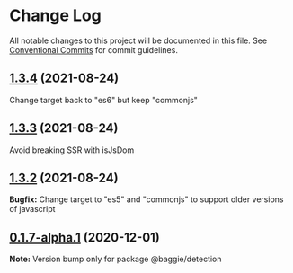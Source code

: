 # Change Log

All notable changes to this project will be documented in this file.
See [Conventional Commits](https://conventionalcommits.org) for commit guidelines.

## [1.3.4](https://github.com/bag-of-tricks/baggie/compare/v1.3.4) (2021-08-24)

Change target back to "es6" but keep "commonjs"


## [1.3.3](https://github.com/bag-of-tricks/baggie/compare/v1.3.3) (2021-08-24)

Avoid breaking SSR with isJsDom


## [1.3.2](https://github.com/bag-of-tricks/baggie/compare/v1.3.2) (2021-08-24)

**Bugfix:** Change target to "es5" and "commonjs" to support older versions of javascript


## [0.1.7-alpha.1](https://github.com/bag-of-tricks/baggie/compare/v0.1.7-alpha.0...v0.1.7-alpha.1) (2020-12-01)

**Note:** Version bump only for package @baggie/detection
